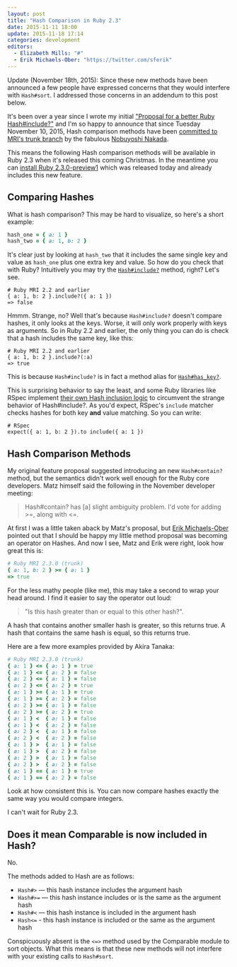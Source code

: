 ```yaml
---
layout: post
title: "Hash Comparison in Ruby 2.3"
date: 2015-11-11 18:00
update: 2015-11-18 17:14
categories: development
editors:
  - Elizabeth Mills: "#"
  - Erik Michaels-Ober: "https://twitter.com/sferik"
---
```


Update (November 18th, 2015): Since these new methods have been announced a few
people have expressed concerns that they would interfere with `Hash#sort`. I
addressed those concerns in an addendum to this post below.

It's been over a year since I wrote my initial ["Proposal for a better Ruby Hash#include?"](/posts/proposal-for-a-better-ruby-hash-include/)
and I'm so happy to announce that since Tuesday November 10, 2015, Hash comparison
methods have been [committed to MRI's trunk branch](https://github.com/ruby/ruby/commit/d68c3ecf98bf3b5802a6b0f9a6bcf7825addd9e5)
by the fabulous [Nobuyoshi Nakada](https://github.com/nobu).

This means the following Hash comparison methods will be available in Ruby 2.3
when it's released this coming Christmas. In the meantime you can [install Ruby 2.3.0-preview1](https://gist.github.com/nurse/f95ead4fc08b5a454e12)
which was released today and already includes this new feature.

## Comparing Hashes

What is hash comparison? This may be hard to visualize, so here's a short example:

```ruby
hash_one = { a: 1 }
hash_two = { a: 1, b: 2 }
```

It's clear just by looking at `hash_two` that it includes the same single
key and value as `hash_one` plus one extra key and value. So how do you check
that with Ruby? Intuitively you may try the [`Hash#include?`](http://docs.ruby-lang.org/en/2.2.0/Hash.html#method-i-include-3F)
method, right? Let's see.

```
# Ruby MRI 2.2 and earlier
{ a: 1, b: 2 }.include?({ a: 1 })
=> false
```

Hmmm. Strange, no? Well that's because `Hash#include?` doesn't compare hashes, it
only looks at the keys. Worse, it will only work properly with keys as arguments.
So in Ruby 2.2 and earlier, the only thing you
can do is check that a hash includes the same key, like this:

```
# Ruby MRI 2.2 and earlier
{ a: 1, b: 2 }.include?(:a)
=> true
```

This is because `Hash#include?` is in fact a method alias for [`Hash#has_key?`](http://docs.ruby-lang.org/en/2.2.0/Hash.html#method-i-has_key-3F).

This is surprising behavior to say the least, and some Ruby libraries like RSpec
implement [their own Hash inclusion logic](https://github.com/rspec/rspec-expectations/blob/bb731e29f7800f5cef736cf8850293276a0d3f90/lib/rspec/matchers/built_in/include.rb#L94-L97) to circumvent the strange behavior of Hash#include?. As you'd expect,
RSpec's `include` matcher checks hashes for both key **and** value matching. So
you can write:

```
# RSpec
expect({ a: 1, b: 2 }).to include({ a: 1 })
```

## Hash Comparison Methods

My original feature proposal suggested introducing an new `Hash#contain?` method,
but the semantics didn't work well enough for the Ruby core developers. Matz himself
said the following in the November developer meeting:

> Hash#contain? has [a] slight ambiguity problem. I'd vote for adding >=, along with <=.

At first I was a little taken aback by Matz's proposal, but [Erik Michaels-Ober](https://twitter.com/sferik)
pointed out that I should be happy my little method proposal was becoming an
operator on Hashes. And now I see, Matz and Erik were right, look how great this is:

```ruby
# Ruby MRI 2.3.0 (trunk)
{ a: 1, b: 2 } >= { a: 1 }
=> true
```

For the less mathy people (like me), this may take a second to wrap your head
around. I find it easier to say the operator out loud:

> "Is this hash greater than or equal to this other hash?".

A hash that contains another smaller hash is greater, so this returns true.
A hash that contains the same hash is equal, so this returns true.

Here are a few more examples provided by Akira Tanaka:

```ruby
# Ruby MRI 2.3.0 (trunk)
{ a: 1 } <= { a: 1 } = true
{ a: 1 } <= { a: 2 } = false
{ a: 2 } <= { a: 1 } = false
{ a: 2 } <= { a: 2 } = true
{ a: 1 } >= { a: 1 } = true
{ a: 1 } >= { a: 2 } = false
{ a: 2 } >= { a: 1 } = false
{ a: 2 } >= { a: 2 } = true
{ a: 1 } <  { a: 1 } = false
{ a: 1 } <  { a: 2 } = false
{ a: 2 } <  { a: 1 } = false
{ a: 2 } <  { a: 2 } = false
{ a: 1 } >  { a: 1 } = false
{ a: 1 } >  { a: 2 } = false
{ a: 2 } >  { a: 1 } = false
{ a: 2 } >  { a: 2 } = false
{ a: 1 } == { a: 1 } = true
{ a: 1 } == { a: 2 } = false
```

Look at how consistent this is. You can now compare hashes exactly the same way
you would compare integers.

I can't wait for Ruby 2.3.

## Does it mean Comparable is now included in Hash?

No.

The methods added to Hash are as follows:

- `Hash#>` — this hash instance includes the argument hash
- `Hash#>=` — this hash instance includes or is the same as the argument hash
- `Hash#<` — this hash instance is included in the argument hash
- `Hash<=` - this hash instance is included or the same as the argument hash

Conspicuously absent is the `<=>` method used by the Comparable module to sort
objects. What this means is that these new methods will not interfere with your
existing calls to `Hash#sort`.
